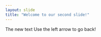 ```yaml
---
layout: slide
title: "Welcome to our second slide!"
---
```

The new text
Use the left arrow to go back!
